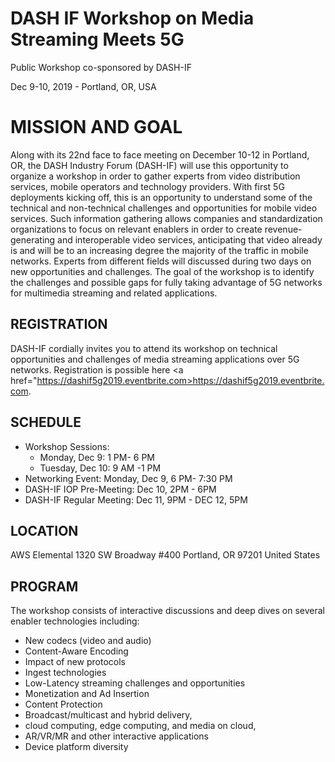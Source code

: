 

# DASH IF Workshop on Media Streaming Meets 5G

Public Workshop co-sponsored by DASH-IF

Dec 9-10, 2019 - Portland, OR, USA

# MISSION AND GOAL
Along with its 22nd face to face meeting on December 10-12 in Portland, OR, the DASH Industry Forum (DASH-IF) will use this opportunity to organize a workshop in order to gather experts from video distribution services, mobile operators and technology providers.
With first 5G deployments kicking off, this is an opportunity to understand some of the technical and non-technical challenges and opportunities for mobile video services. Such information gathering allows companies and standardization organizations to focus on relevant enablers in order to create revenue-generating and interoperable video services, anticipating that video already is and will be to an increasing degree the majority of the traffic in mobile networks. Experts from different fields will discussed during two days on new opportunities and challenges. 
The goal of the workshop is to identify the challenges and possible gaps for fully taking advantage of 5G networks for multimedia streaming and related applications.


## REGISTRATION
DASH-IF cordially invites you to attend its workshop on technical opportunities and challenges of media streaming applications over 5G networks. 
Registration is possible here <a href="https://dashif5g2019.eventbrite.com>https://dashif5g2019.eventbrite.com</a>.
  
## SCHEDULE
* Workshop Sessions:
  * Monday, Dec 9: 1 PM- 6 PM       
  * Tuesday, Dec 10: 9 AM -1 PM
* Networking Event: Monday, Dec 9, 6 PM- 7:30 PM
* DASH-IF IOP Pre-Meeting: Dec 10, 2PM - 6PM
* DASH-IF Regular Meeting: Dec 11, 9PM - DEC 12, 5PM

## LOCATION
AWS Elemental
1320 SW Broadway #400
Portland, OR 97201
United States

## PROGRAM 
The workshop consists of interactive discussions and deep dives on several enabler technologies including:
* New codecs (video and audio) 
* Content-Aware Encoding 
* Impact of new protocols 
* Ingest technologies 
* Low-Latency streaming challenges and opportunities 
* Monetization and Ad Insertion 
* Content Protection 
* Broadcast/multicast and hybrid delivery, 
* cloud computing, edge computing, and media on cloud,
* AR/VR/MR and other interactive applications
* Device platform diversity
